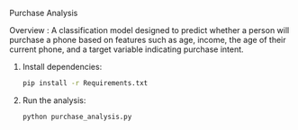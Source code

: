 Purchase Analysis

Overview : A classification model designed to predict whether a person will purchase a phone based on 
features such as age, income, the age of their current phone, and a target variable indicating purchase intent.

1. Install dependencies:
   ```bash
   pip install -r Requirements.txt

2. Run the analysis:
   ```bash
   python purchase_analysis.py